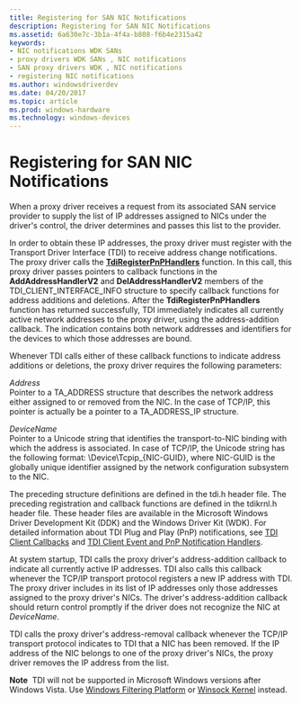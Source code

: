 ```yaml
---
title: Registering for SAN NIC Notifications
description: Registering for SAN NIC Notifications
ms.assetid: 6a630e7c-3b1a-4f4a-b808-f6b4e2315a42
keywords:
- NIC notifications WDK SANs
- proxy drivers WDK SANs , NIC notifications
- SAN proxy drivers WDK , NIC notifications
- registering NIC notifications
ms.author: windowsdriverdev
ms.date: 04/20/2017
ms.topic: article
ms.prod: windows-hardware
ms.technology: windows-devices
---
```


# Registering for SAN NIC Notifications





When a proxy driver receives a request from its associated SAN service provider to supply the list of IP addresses assigned to NICs under the driver's control, the driver determines and passes this list to the provider.

In order to obtain these IP addresses, the proxy driver must register with the Transport Driver Interface (TDI) to receive address change notifications. The proxy driver calls the [**TdiRegisterPnPHandlers**](https://msdn.microsoft.com/library/windows/hardware/ff565062) function. In this call, this proxy driver passes pointers to callback functions in the **AddAddressHandlerV2** and **DelAddressHandlerV2** members of the TDI\_CLIENT\_INTERFACE\_INFO structure to specify callback functions for address additions and deletions. After the **TdiRegisterPnPHandlers** function has returned successfully, TDI immediately indicates all currently active network addresses to the proxy driver, using the address-addition callback. The indication contains both network addresses and identifiers for the devices to which those addresses are bound.

Whenever TDI calls either of these callback functions to indicate address additions or deletions, the proxy driver requires the following parameters:

<a href="" id="address"></a>*Address*  
Pointer to a TA\_ADDRESS structure that describes the network address either assigned to or removed from the NIC. In the case of TCP/IP, this pointer is actually be a pointer to a TA\_ADDRESS\_IP structure.

<a href="" id="devicename"></a>*DeviceName*  
Pointer to a Unicode string that identifies the transport-to-NIC binding with which the address is associated. In case of TCP/IP, the Unicode string has the following format: \\Device\\Tcpip\_{NIC-GUID}, where NIC-GUID is the globally unique identifier assigned by the network configuration subsystem to the NIC.

The preceding structure definitions are defined in the tdi.h header file. The preceding registration and callback functions are defined in the tdikrnl.h header file. These header files are available in the Microsoft Windows Driver Development Kit (DDK) and the Windows Driver Kit (WDK). For detailed information about TDI Plug and Play (PnP) notifications, see [TDI Client Callbacks](https://msdn.microsoft.com/library/windows/hardware/ff565081) and [TDI Client Event and PnP Notification Handlers](https://msdn.microsoft.com/library/windows/hardware/ff565082).

At system startup, TDI calls the proxy driver's address-addition callback to indicate all currently active IP addresses. TDI also calls this callback whenever the TCP/IP transport protocol registers a new IP address with TDI. The proxy driver includes in its list of IP addresses only those addresses assigned to the proxy driver's NICs. The driver's address-addition callback should return control promptly if the driver does not recognize the NIC at *DeviceName*.

TDI calls the proxy driver's address-removal callback whenever the TCP/IP transport protocol indicates to TDI that a NIC has been removed. If the IP address of the NIC belongs to one of the proxy driver's NICs, the proxy driver removes the IP address from the list.

**Note**  TDI will not be supported in Microsoft Windows versions after Windows Vista. Use [Windows Filtering Platform](https://msdn.microsoft.com/library/windows/hardware/ff571067) or [Winsock Kernel](https://msdn.microsoft.com/library/windows/hardware/ff571083) instead.

 

 

 





